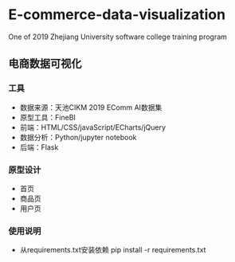 ﻿# E-commerce-data-visualization
One of 2019 Zhejiang University software college training program

## 电商数据可视化
### 工具
- 数据来源：天池CIKM 2019 EComm AI数据集
- 原型工具：FineBI
- 前端：HTML/CSS/javaScript/ECharts/jQuery
- 数据分析：Python/jupyter notebook
- 后端：Flask

### 原型设计
- 首页
- 商品页
- 用户页


### 使用说明
- 从requirements.txt安装依赖
pip install -r requirements.txt
